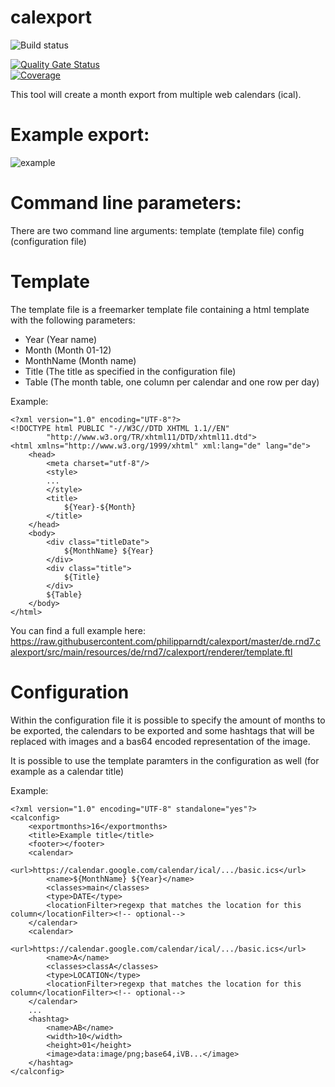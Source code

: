 # calexport

![Build status](https://travis-ci.org/philipparndt/calexport.svg?branch=master)

[![Quality Gate Status](https://sonarcloud.io/api/project_badges/measure?project=de.rnd7.calexport%3Ade.rnd7.calexport&metric=alert_status)](https://sonarcloud.io/dashboard?id=de.rnd7.calexport%3Ade.rnd7.calexport)  
[![Coverage](https://sonarcloud.io/api/project_badges/measure?project=de.rnd7.calexport%3Ade.rnd7.calexport&metric=coverage)](https://sonarcloud.io/dashboard?id=de.rnd7.calexport%3Ade.rnd7.calexport)

This tool will create a month export from multiple web calendars (ical). 

# Example export:
![example](https://github.com/philipparndt/calexport/blob/master/example.png)

# Command line parameters:
There are two command line arguments:
template (template file)
config (configuration file)

# Template
The template file is a freemarker template file containing a html template with the following parameters:
- Year (Year name)
- Month (Month 01-12)
- MonthName (Month name)
- Title (The title as specified in the configuration file)
- Table (The month table, one column per calendar and one row per day)

Example:
```
<?xml version="1.0" encoding="UTF-8"?>
<!DOCTYPE html PUBLIC "-//W3C//DTD XHTML 1.1//EN"
        "http://www.w3.org/TR/xhtml11/DTD/xhtml11.dtd">
<html xmlns="http://www.w3.org/1999/xhtml" xml:lang="de" lang="de">
    <head>
        <meta charset="utf-8"/>
        <style>
        ...
        </style>
        <title>
            ${Year}-${Month}
        </title>
    </head>
    <body>
        <div class="titleDate">
            ${MonthName} ${Year}
        </div>
        <div class="title">
            ${Title}
        </div>
        ${Table}
    </body>
</html>
```

You can find a full example here:
https://raw.githubusercontent.com/philipparndt/calexport/master/de.rnd7.calexport/src/main/resources/de/rnd7/calexport/renderer/template.ftl

# Configuration
Within the configuration file it is possible to specify the amount of months to be exported, the calendars to be exported and some hashtags that will be replaced with images and a bas64 encoded representation of the image.

It is possible to use the template paramters in the configuration as well (for example as a calendar title)

Example:
```
<?xml version="1.0" encoding="UTF-8" standalone="yes"?>
<calconfig>
	<exportmonths>16</exportmonths>
	<title>Example title</title>
	<footer></footer>
	<calendar>
		<url>https://calendar.google.com/calendar/ical/.../basic.ics</url>
		<name>${MonthName} ${Year}</name>
		<classes>main</classes>
		<type>DATE</type>
		<locationFilter>regexp that matches the location for this column</locationFilter><!-- optional-->
	</calendar>
	<calendar>
		<url>https://calendar.google.com/calendar/ical/.../basic.ics</url>
		<name>A</name>
		<classes>classA</classes>
		<type>LOCATION</type>
		<locationFilter>regexp that matches the location for this column</locationFilter><!-- optional-->
	</calendar>	
	...
	<hashtag>
		<name>AB</name>
		<width>10</width>
		<height>01</height>
		<image>data:image/png;base64,iVB...</image>
	</hashtag>
</calconfig>
```
